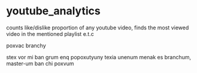 # youtube_analytics
counts like/dislike proportion of any youtube video, finds the most viewed video in the mentioned playlist e.t.c 

poxvac branchy 

stex vor mi ban grum enq popoxutyuny texia unenum menak es branchum, master-um ban chi poxvum 


